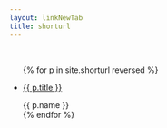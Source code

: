 ```yaml
---
layout: linkNewTab
title: shorturl
---
```


<br>

<ul>
  {% for p in site.shorturl reversed %}
    <li>
      <p><a href="{{ p.url }}">{{ p.title }}</a></p>
      {{ p.name }}
    </li>
  {% endfor %}
</ul>
